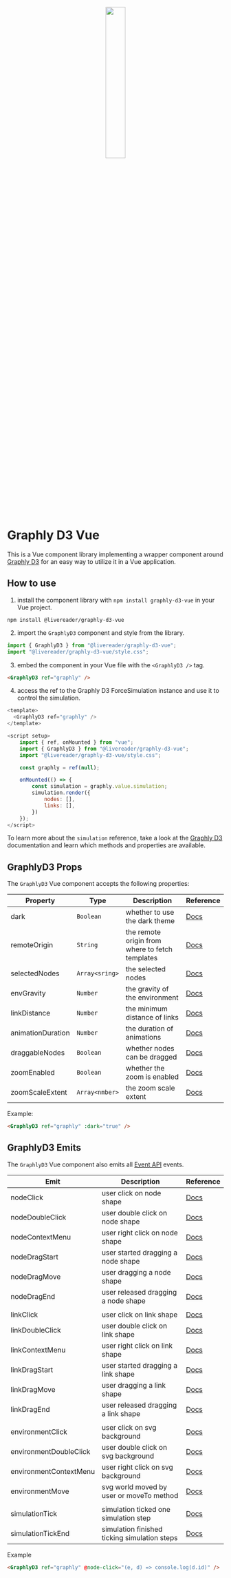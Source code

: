 <p align="center">
  <img src="https://graphly-d3.livereader.com/icons/graphly-d3-icon.png" width="30%">
</p>

# Graphly D3 Vue

This is a Vue component library implementing a wrapper component around [Graphly D3](https://graphly-d3.livereader.com) for an easy way to utilize it in a Vue application.

## How to use

1. install the component library with `npm install graphly-d3-vue` in your Vue project.

```shell
npm install @livereader/graphly-d3-vue
```

2. import the `GraphlyD3` component and style from the library.

```js
import { GraphlyD3 } from "@livereader/graphly-d3-vue";
import "@livereader/graphly-d3-vue/style.css";
```

3. embed the component in your Vue file with the `<GraphlyD3 />` tag.

```html
<GraphlyD3 ref="graphly" />
```

4. access the ref to the Graphly D3 ForceSimulation instance and use it to control the simulation.

```js
<template>
  <GraphlyD3 ref="graphly" />
</template>

<script setup>
	import { ref, onMounted } from "vue";
	import { GraphlyD3 } from "@livereader/graphly-d3-vue";
	import "@livereader/graphly-d3-vue/style.css";

	const graphly = ref(null);

	onMounted(() => {
		const simulation = graphly.value.simulation;
		simulation.render({
			nodes: [],
			links: [],
		})
	});
</script>
```

To learn more about the `simulation` reference, take a look at the [Graphly D3](https://graphly-d3.livereader.com/simulation-api/#setup) documentation and learn which methods and properties are available.

## GraphlyD3 Props

The `GraphlyD3` Vue component accepts the following properties:

| Property          | Type           | Description                                     | Reference                                                                                     |
| ----------------- | -------------- | ----------------------------------------------- | --------------------------------------------------------------------------------------------- |
| dark              | `Boolean`      | whether to use the dark theme                   | [Docs](https://graphly-d3.livereader.com/template-api/template_styles.html#dark-mode)         |
| remoteOrigin      | `String`       | the remote origin from where to fetch templates | [Docs](https://graphly-d3.livereader.com/simulation-api/environment.html#remote-origin)       |
| selectedNodes     | `Array<sring>` | the selected nodes                              | [Docs](https://graphly-d3.livereader.com/simulation-api/environment.html#selected-nodes)      |
| envGravity        | `Number`       | the gravity of the environment                  | [Docs](https://graphly-d3.livereader.com/simulation-api/environment.html#env-gravity)         |
| linkDistance      | `Number`       | the minimum distance of links                   | [Docs](https://graphly-d3.livereader.com/simulation-api/environment.html#link-distance)       |
| animationDuration | `Number`       | the duration of animations                      | [Docs](https://graphly-d3.livereader.com/simulation-api/environment.html#animation-duration)  |
| draggableNodes    | `Boolean`      | whether nodes can be dragged                    | [Docs](https://graphly-d3.livereader.com/simulation-api/environment.html#draggable-nodes)     |
| zoomEnabled       | `Boolean`      | whether the zoom is enabled                     | [Docs](https://graphly-d3.livereader.com/simulation-api/move_and_zoom.html#zoom-enabled)      |
| zoomScaleExtent   | `Array<nmber>` | the zoom scale extent                           | [Docs](https://graphly-d3.livereader.com/simulation-api/move_and_zoom.html#zoom-scale-extent) |

Example:

```html
<GraphlyD3 ref="graphly" :dark="true" />
```

## GraphlyD3 Emits

The `GraphlyD3` Vue component also emits all [Event API](https://graphly-d3.livereader.com/simulation-api/event_api.html#event-api) events.

| Emit                   | Description                                  | Reference                                                                                        |
| ---------------------- | -------------------------------------------- | ------------------------------------------------------------------------------------------------ |
| nodeClick              | user click on node shape                     | [Docs](https://graphly-d3.livereader.com/simulation-api/event_api.html#node-click)               |
| nodeDoubleClick        | user double click on node shape              | [Docs](https://graphly-d3.livereader.com/simulation-api/event_api.html#node-double-click)        |
| nodeContextMenu        | user right click on node shape               | [Docs](https://graphly-d3.livereader.com/simulation-api/event_api.html#node-context-menu)        |
| nodeDragStart          | user started dragging a node shape           | [Docs](https://graphly-d3.livereader.com/simulation-api/event_api.html#node-drag-start)          |
| nodeDragMove           | user dragging a node shape                   | [Docs](https://graphly-d3.livereader.com/simulation-api/event_api.html#node-drag-move)           |
| nodeDragEnd            | user released dragging a node shape          | [Docs](https://graphly-d3.livereader.com/simulation-api/event_api.html#node-drag-end)            |
|                        |                                              |                                                                                                  |
| linkClick              | user click on link shape                     | [Docs](https://graphly-d3.livereader.com/simulation-api/event_api.html#link-click)               |
| linkDoubleClick        | user double click on link shape              | [Docs](https://graphly-d3.livereader.com/simulation-api/event_api.html#link-double-click)        |
| linkContextMenu        | user right click on link shape               | [Docs](https://graphly-d3.livereader.com/simulation-api/event_api.html#link-context-menu)        |
| linkDragStart          | user started dragging a link shape           | [Docs](https://graphly-d3.livereader.com/simulation-api/event_api.html#link-drag-start)          |
| linkDragMove           | user dragging a link shape                   | [Docs](https://graphly-d3.livereader.com/simulation-api/event_api.html#link-drag-move)           |
| linkDragEnd            | user released dragging a link shape          | [Docs](https://graphly-d3.livereader.com/simulation-api/event_api.html#link-drag-end)            |
|                        |                                              |                                                                                                  |
| environmentClick       | user click on svg background                 | [Docs](https://graphly-d3.livereader.com/simulation-api/event_api.html#environment-click)        |
| environmentDoubleClick | user double click on svg background          | [Docs](https://graphly-d3.livereader.com/simulation-api/event_api.html#environment-double-click) |
| environmentContextMenu | user right click on svg background           | [Docs](https://graphly-d3.livereader.com/simulation-api/event_api.html#environment-context-menu) |
| environmentMove        | svg world moved by user or moveTo method     | [Docs](https://graphly-d3.livereader.com/simulation-api/event_api.html#environment-move)         |
|                        |                                              |                                                                                                  |
| simulationTick         | simulation ticked one simulation step        | [Docs](https://graphly-d3.livereader.com/simulation-api/event_api.html#simulation-tick)          |
| simulationTickEnd      | simulation finished ticking simulation steps | [Docs](https://graphly-d3.livereader.com/simulation-api/event_api.html#simulation-tick-end)      |

Example

```html
<GraphlyD3 ref="graphly" @node-click="(e, d) => console.log(d.id)" />
```
